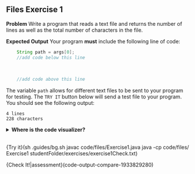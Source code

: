 ## Files Exercise 1

**Problem**
Write a program that reads a text file and returns the number of lines as well as the total number of characters in the file.

**Expected Output**
Your program **must** include the following line of code:

```java
    String path = args[0];
    //add code below this line
    
    
    
    //add code above this line
```
The variable `path` allows for different text files to be sent to your program for testing. The `TRY IT` button below will send a test file to your program. You should see the following output:

```text
4 lines
228 characters
```

<details>
  <summary><strong>Where is the code visualizer?</strong></summary>
  Unfortunately, the code visualizer does not work with external files, so it cannot be used for this problem.
</details><br>

{Try it}(sh .guides/bg.sh javac code/files/Exercise1.java java -cp code/files/ Exercise1 studentFolder/exercises/exercise1Check.txt)

{Check It!|assessment}(code-output-compare-1933829280)
